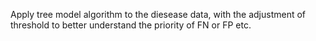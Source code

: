 Apply tree model algorithm to the diesease data, with the adjustment of threshold to better understand the priority of FN or FP etc.

